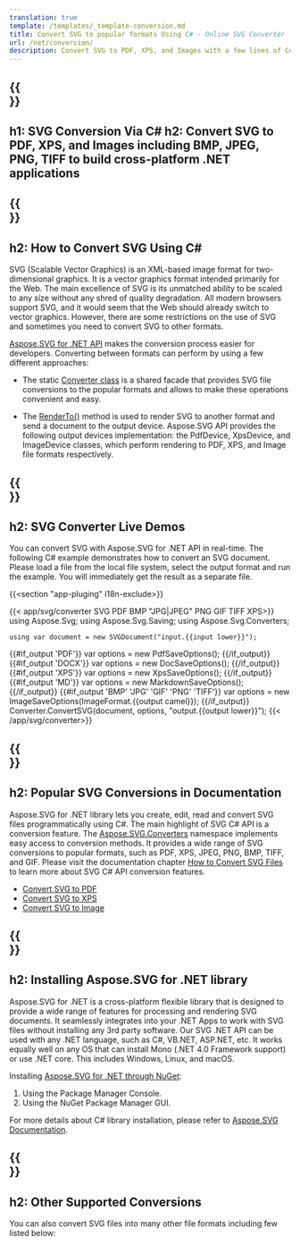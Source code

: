```yaml
---
translation: true
template: /templates/_template-conversion.md
title: Convert SVG to popular formats Using C# - Online SVG Converter
url: /net/conversion/
description: Convert SVG to PDF, XPS, and Images with a few lines of C# code via .NET library. Check online SVG Converter for free!
---
```


{{<section banner>}}
---
h1: SVG Conversion Via C# 
h2: Convert SVG to PDF, XPS, and Images including BMP, JPEG, PNG, TIFF to build cross-platform .NET applications
---

{{<section overview>}}
---
h2: How to Convert SVG Using C#
---

SVG (Scalable Vector Graphics) is an XML-based image format for two-dimensional graphics. It is a vector graphics format intended primarily for the Web. The main excellence of SVG is its unmatched ability to be scaled to any size without any shred of quality degradation. All modern browsers support SVG, and it would seem that the Web should already switch to vector graphics. However, there are some restrictions on the use of SVG and sometimes you need to convert SVG to other formats.
 
<a href="https://products.aspose.com/svg/net/" target="_blank">Aspose.SVG for .NET API</a> makes the conversion process easier for developers. Converting between formats can perform by using a few different approaches:
 - The static [Converter class](https://reference.aspose.com/svg/net/aspose.svg.converters/converter/) is a shared facade that provides SVG file conversions to the popular formats and allows to make these operations convenient and easy. 

 - The [RenderTo()](https://reference.aspose.com/svg/net/aspose.svg/svgdocument/renderto/) method is used to render SVG to another format and send a document to the output device. Aspose.SVG API provides the following output devices implementation: the PdfDevice, XpsDevice,  and ImageDevice classes, which perform rendering to PDF, XPS, and Image file formats respectively.

{{<section demos>}}
---
h2: SVG Converter Live Demos
---

You can convert SVG with Aspose.SVG for .NET API in real-time.  The following C# example demonstrates how to convert an SVG document. Please load a file from the local file system, select the output format and run the example. You will immediately get the result as a separate file.

{{<section "app-pluging" i18n-exclude>}}

{{< app/svg/converter SVG PDF BMP "JPG|JPEG" PNG GIF TIFF XPS>}}
using Aspose.Svg;
using Aspose.Svg.Saving;
using Aspose.Svg.Converters;

    using var document = new SVGDocument("input.{{input lower}}");
{{#if_output 'PDF'}}
    var options = new PdfSaveOptions();
{{/if_output}}
{{#if_output 'DOCX'}}
    var options = new DocSaveOptions();
{{/if_output}}
{{#if_output 'XPS'}}
    var options = new XpsSaveOptions();
{{/if_output}}
{{#if_output 'MD'}}
    var options = new MarkdownSaveOptions();
{{/if_output}}
{{#if_output 'BMP' 'JPG' 'GIF' 'PNG' 'TIFF'}}
    var options = new ImageSaveOptions(ImageFormat.{{output camel}});
{{/if_output}}
    Converter.ConvertSVG(document, options, "output.{{output lower}}");
{{< /app/svg/converter>}}

{{<section documentation>}}
---
h2: Popular SVG Conversions in Documentation
---

Aspose.SVG for .NET library lets you create, edit, read and convert SVG files programmatically using C#. The main highlight of SVG C# API is a conversion feature. The [Aspose.SVG.Converters](https://reference.aspose.com/svg/net/aspose.svg.converters/) namespace implements easy access to conversion methods. It provides a wide range of SVG conversions to popular formats, such as PDF, XPS, JPEG, PNG, BMP, TIFF, and GIF. Please visit the documentation chapter <a href="https://docs.aspose.com/svg/net/how-to-work-with-aspose-svg-api/converting/" target="_blank">How to Convert SVG Files</a> to learn more about SVG C# API conversion features.

<div>
	<ul>
		<li><a href="https://docs.aspose.com/svg/net/how-to-work-with-aspose-svg-api/convert-svg-to-pdf/" target="_blank">Convert SVG to PDF</a></li>
		<li><a href="https://docs.aspose.com/svg/net/how-to-work-with-aspose-svg-api/convert-svg-to-xps/" target="_blank">Convert SVG to XPS</a></li>
		<li><a href="https://docs.aspose.com/svg/net/how-to-work-with-aspose-svg-api/convert-svg-to-image/" target="_blank">Convert SVG to Image</a></li>							
	</ul>
</div>

{{<section installing>}}
---
h2: Installing Aspose.SVG for .NET library
---

Aspose.SVG for .NET is a cross-platform flexible library that is designed to provide a wide range of features for processing and rendering SVG documents. It seamlessly integrates into your .NET Apps to work with SVG files without installing any 3rd party software.  Our SVG .NET API can be used with any .NET language, such as C#, VB.NET, ASP.NET, etc. It works equally well on any OS that can install Mono (.NET 4.0 Framework support) or use .NET core.  This includes Windows, Linux, and macOS.

Installing <a href="https://www.nuget.org/packages/Aspose.SVG" target="_blank">Aspose.SVG for .NET through NuGet</a>:

1. Using the Package Manager Console. 
1. Using the NuGet Package Manager GUI.  

For more details about C# library installation, please refer to [Aspose.SVG Documentation](https://docs.aspose.com/svg/net/getting-started/installation/).

{{<section other-conversions>}}
---
h2: Other Supported Conversions
---

You can also convert SVG files into many other file formats including few listed below: